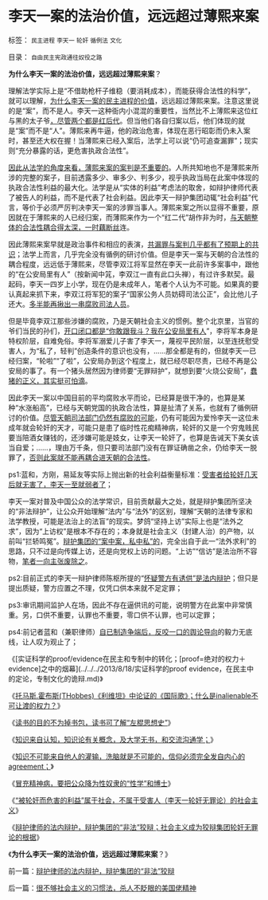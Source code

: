 # 李天一案的法治价值，远远超过薄熙来案

标签： `民主进程` `李天一` `轮奸` `循例法` `文化` 

目录： `自由民主宪政通往奴役之路`

**为什么李天一案的法治价值，远远超过薄熙来案**？

理解法学实际上是“不借助枪杆子维稳（要消耗成本），而能获得合法性的科学”，就可以理解，[为什么李天一案的民主进程的价值](../../../2013/8/2/辛普森案强化了美国法治，李天一案考察中国有多少法治.md)，远远超过薄熙来案。注意这里说的是“案”，而不是人。李天一这种衙内小混混的重要性，当然比不上薄熙来这位红与黑的太子爷[，尽管两个都是红后代](../../../2012/10/9/公有制帝国的权力的长子继承权化，广泛世袭化；.md)。但当他们各自归案以后，他们体现的就是“案”而不是“人”。薄熙来再牛逼，他的政治危害，体现在恶行昭彰而仍未入案时，甚至还大权在握！当薄熙来已经入案后，法学上可以说“仍可追查漏罪”；现实则“充分暴露的话，更危害执政合法性”。

[因此从法学的角度来看，薄熙来案的案判是不重要的](../../../2013/8/2/讲政治的案例，没有法治的循例价值，“下不为例”.md)。人所共知地也不是薄熙来所涉的完整的案子，目前透露多少、审多少、判多少，视乎执政当局在此案中体现的执政合法性利益的最大化。法学是从“实体的利益”考虑法的取舍，如辩护律师代表了被告人的利益，而不是代表了社会利益。因此李天一辩护集团动辄“社会利益”代言，等价于必须严厉判决李天一案的涉罪当事人。薄熙来案之所以显得不重要，原因就在于薄熙来的人已经归案，而薄熙来作为一个“红二代”胡作非为时，[与天朝整体的合法性耦合得太深，一时藕断丝](http://darthvad.blog.sohu.com/216124630.html)连。

因此薄熙来案早就是政治事件和相应的表演，[共漏罪与案判几乎都有了预期上的共识](../../../2012/3/19/重庆黑社会还没有达到犯罪程度.md)；法学上而言，几乎完全没有循例的研讨价值。但是李天一案与天朝的合法性的耦合程度，远远低于薄熙来，尽管李双江将军显然在李天一此前许多案事中，跟他的“在公安局里有人”（按新闻中筄，李双江一直有此口头禅），有过许多默契。最起码，李天一四岁上小学，现在仍是未成年人，笔者个人认为不可能。如果真的要认真起来抓下来，李双江将军犯的案子“国家公务人员妨碍司法公正”，会比他儿子还大。[多半能再揪出一串腐败司法人员](../../../2013/8/16/李天一辩护集团利用了，也拷问了中国一系列恶法；.md)。

但是毕竟李双江那些涉嫌的腐败，乃是天朝社会主义的惯例。整个北京里，当官的爷们当民的孙们，[开口闭口都是“你敢跟我斗？我在公安局里有人](../../../2013/3/28/华西村成功的关系学，是否中华国学的软实力？.md)”，李将军本身是特权阶层，自难免俗。李将军溺爱儿子害了李天一，蔑视平民阶层，以至连抚慰受害人，为“私了，轻判”创造条件的意识也没有，……那全都是有的，但就李天一已经归案，“轮啦”“了啦”，公安局办到这个程度上，就已经尽职尽责，已经不再是公安局的事了。有一个猪头居然因为律师要“无罪辩护”，就想到要“火烧公安局”，[蠢猪的正义，其实挺可怕滴](../../../2009/11/14/正义感也可以变得非常可怕.md)。

因此李天一案以中国目前的平均腐败水平而论，已经算是很干净的，也算是某种“水涨船高”，已经与天朝党国的执政合法性，算是扯清了关系，也就有了循例研讨的价值。[尽管天朝司法部门仍然有腐败的可能](../../../2013/7/28/“李天一脱罪自信”等于暗示“法院将高度腐败”“将军又搞定了”.md)，仍有可能因为爱怜李天一这位未成年就会轮奸的天才，可能只是患了临时性花痴精神病，轮奸的又是一个穷鬼贱民要当陪酒女赚钱的，还涉嫌可能是妓女，让李天一轮奸了，也算是告诫天下美女该当自爱；……，理由万千条，但只要司法部门没有在罪证确凿之余，仍给李天一脱罪了，[否则此案就不能再耦合进天朝的合法性](../../../2013/7/31/讲政治的司法耦合，让李天一等同志得以轮奸执政合法性.md)。

ps1:蓝和，方刚，易延友等实际上抛出新的社会利益衡量标准：[受害者给轮奸几天后就无害了，李天一至就弱者了](../../../2013/8/20/冒充精神病的“性学”和博士.md)；

李天一案对普及中国公众的法学常识，目前贡献最大之处，就是辩护集团所坚决的“非法辩护”，让公众开始理解“法内”与“法外”的区别，理解“天朝的法律专家和法学教授，可能是法治上的法盲”的现实。梦鸽“坚持上访”实际上也是“法外之求”，因为“上访权”是根本不存在的；本身就是社会主义（封建人治）的产物，以前叫“拦轿鸣冤”。[辩护集团的“案中案，私中私”的](../../../2013/8/16/李天一轮奸案可能被黑白颠倒的科学原理.md)，完全出自于此一“法外求利”的思路，只不过是向传媒上访，还是向党权上访的问题。“上访”“信访”是法治所不容物，[笔者一向主张废除之](../../../2009/8/12/上访制度应予废止.md)。

ps2:目前正式的李天一辩护律师陈枢所提的“[怀疑警方有诱供”是法内辩护](../../../2013/2/23/讼棍的客观条件，辩护律师是“废除恶法”的民权战士；.md)；但只是提出质疑，警方应置之不理，仅凭口供本来就不足定罪；

ps3:审讯期间监护人在场，因此不存在逼供讯的可能，说明警方在此案中非常慎重。另，口供不重要，认罪也不重要，零口供不认罪，也可以定罪；

ps4:前记者蓝和（兼职律师）[自已制造争端后，反咬一口的舆论导向](../../../2013/7/31/李家集团或故意激怒公众，为司法腐败创造条件.md)的毅力无底线，让人叹为观止了；

《[实证科学的proof/evidence在民主和专制中的转化；[proof=绝对的权力＋evidence]之中的烟幕](../../../2013/8/18/实证科学的proof evidence，在民主中的定论，专制文化的诡辩.md)》

《[托马斯.霍布斯(THobbes)《利维坦》中论证的《国际歌》；什么是inalienable不可让渡的权力？](../../../2013/8/19/什么是inalienable不可让渡的权力？《利维坦》中的《国际歌》.md)》

《[读书的目的不为掉书包，读书可了解“左棍思想史”](../../../2013/8/19/读书不为掉书包，可了解“左棍思想史”；.md)》

《[知识来自认知，知识论有关概念，及大学无书，和交流沟通学；](../../../2013/8/19/知识论的认知，大学无书，交流沟通学.md)》

《[知识不可能来自他人的灌输，洗脑就是不可能的，信仰必须完全发自内心的agreement；](../../../2013/8/19/知识论的认知，大学无书，交流沟通学.md)》

《[冒充精神病，要把公众降为性奴隶的“性学”和博士](../../../2013/8/20/冒充精神病的“性学”和博士.md)》

《[“被轮奸而危害的利益”属于社会，不属于受害人（李天一轮奸无罪论）的社会主义](../../../2013/8/20/被李天一辩护集团轮奸的社会主义.md)》

《[辩护律师的法内辩护，辩护集团的“非法”狡辩；社会主义成为狡辩集团轮奸无罪论的根据](../../../2013/8/21/辩护律师的法内辩护，辩护集团的“非法”狡辩.md)》

《**为什么李天一案的法治价值，远远超过薄熙来案**？》

前一篇：[辩护律师的法内辩护，辩护集团的“非法”狡辩](../../../2013/8/21/辩护律师的法内辩护，辩护集团的“非法”狡辩.md)

后一篇：[很不够社会主义的习惯法，杀人不眨眼的美国佬精神](../../../2013/8/21/很不够社会主义的习惯法，杀人不眨眼的美国佬精神.md)